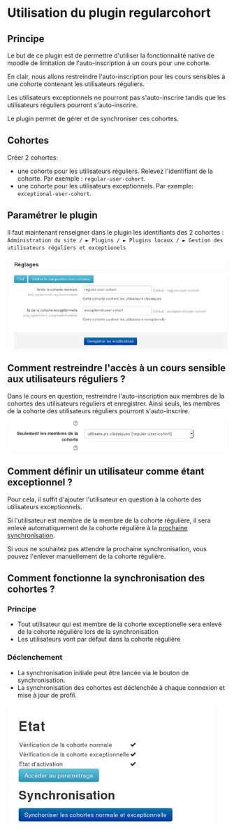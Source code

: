 # Utilisation du plugin regularcohort

## Principe

Le but de ce plugin est de permettre d'utiliser la fonctionnalité native de moodle de limitation de l'auto-inscription à un cours pour une cohorte.

En clair, nous allons restreindre l'auto-inscription pour les cours sensibles à une cohorte contenant les utilisateurs réguliers. 

Les utilisateurs exceptionnels ne pourront pas s'auto-inscrire tandis que les utilisateurs réguliers pourront s'auto-inscrire.

Le plugin permet de gérer et de synchroniser ces cohortes.
 

## Cohortes

Créer 2 cohortes:
- une cohorte pour les utilisateurs réguliers. Relevez l'identifiant de la cohorte. Par exemple :   `regular-user-cohort`.
- une cohorte pour les utilisateurs exceptionnels. Par exemple: `exceptional-user-cohort`.


## Paramétrer le plugin

Il faut maintenant renseigner dans le plugin les identifiants des 2 cohortes : `Administration du site / ► Plugins / ► Plugins locaux / ► Gestion des utilisateurs réguliers et exceptionels`

![settings-cohorts](img/settings-cohorts.png)

## Comment restreindre l'accès à un cours sensible aux utilisateurs réguliers ?

Dans le cours en question, restreindre l'auto-inscription aux membres de la cohortes des utilisateurs réguliers et enregistrer.
Ainsi seuls, les membres de la cohorte des utilisateurs réguliers pourront s'auto-inscrire.

![regular-user-cohort-only](img/regular-user-cohort-only.png)

## Comment définir un utilisateur comme étant exceptionnel ?

Pour cela, il suffit d'ajouter l'utilisateur en question à la cohorte des utilisateurs exceptionnels. 

Si l'utilisateur est membre de la membre de la cohorte régulière, il sera enlevé automatiquement de la cohorte régulière à la [prochaine synchronisation](#déclenchement). 

Si vous ne souhaitez pas attendre la prochaine synchronisation, vous pouvez l'enlever manuellement de la cohorte régulière.  

## Comment fonctionne la synchronisation des cohortes ?

### Principe

- Tout utilisateur qui est membre de la cohorte exceptionelle sera enlevé de la cohorte régulière lors de la synchronisation
- Les utilisateurs vont par défaut dans la cohorte régulière

### Déclenchement

- La synchronisation initiale peut être lancée via le bouton de synchronisation. 
- La synchronisation des cohortes est déclenchée à chaque connexion et mise à jour de profil.

![sync-users](img/sync-users.png)